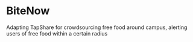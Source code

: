 BiteNow
=======

Adapting TapShare for crowdsourcing free food around campus, alerting users of free food within a certain radius
